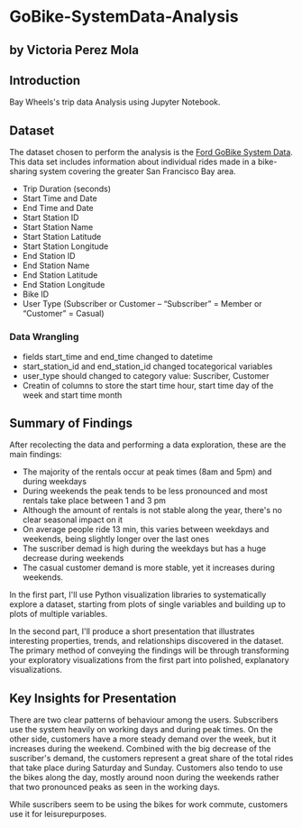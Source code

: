 # GoBike-SystemData-Analysis
## by Victoria Perez Mola

## Introduction
Bay Wheels's trip data Analysis using Jupyter Notebook.


## Dataset
The dataset chosen to perform the analysis is the [Ford GoBike System Data](https://www.lyft.com/bikes/bay-wheels/system-data).
This data set includes information about individual rides made in a bike-sharing system covering the greater San Francisco Bay area.
* Trip Duration (seconds)
* Start Time and Date
* End Time and Date
* Start Station ID
* Start Station Name
* Start Station Latitude
* Start Station Longitude
* End Station ID
* End Station Name
* End Station Latitude
* End Station Longitude
* Bike ID
* User Type (Subscriber or Customer – “Subscriber” = Member or “Customer” = Casual)

### Data Wrangling 
- fields start_time and end_time changed to datetime
- start_station_id and end_station_id changed tocategorical variables
- user_type should changed to category value: Suscriber, Customer
- Creatin of columns to store the start time hour, start time day of the week and start time month

## Summary of Findings
After recolecting the data and performing a data exploration, these are the main findings:

* The majority of the rentals occur at peak times (8am and 5pm) and during weekdays
* During weekends the peak tends to be less pronounced and most rentals take place between 1 and 3 pm
* Although the amount of rentals is not stable along the year, there's no clear seasonal impact on it
* On average people ride 13 min, this varies between weekdays and weekends, being slightly longer over the last ones
* The suscriber demad is high during the weekdays but has a huge decrease during weekends
* The casual customer demand is more stable, yet it increases during weekends. 

In the first part, I'll use Python visualization libraries to systematically explore a dataset, starting from plots of single variables and building up to plots of multiple variables. 

In the second part, I'll produce a short presentation that illustrates interesting properties, trends, and relationships discovered in the dataset. The primary method of conveying the findings will be through transforming your exploratory visualizations from the first part into polished, explanatory visualizations.

## Key Insights for Presentation

There are two clear patterns of behaviour among the users. Subscribers use the system heavily on working days and during peak times.
On the other side, customers have a more steady demand over the week, but it increases during the weekend. 
Combined with the big decrease of the suscriber's demand, the customers represent a great share of the total rides that take place during Saturday and Sunday. 
Customers also tendo to use the bikes along the day, mostly around noon during the weekends rather that two pronounced peaks as seen in the working days. 

While suscribers seem to be using the bikes for work commute, customers use it for leisurepurposes. 